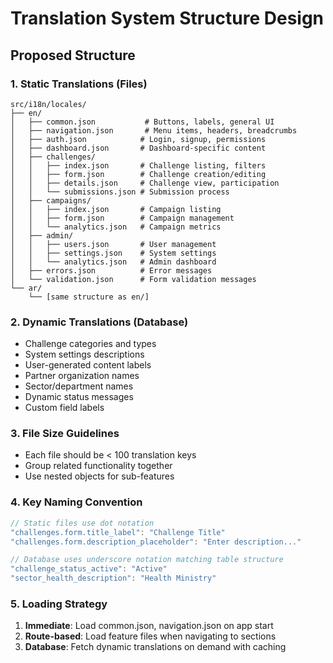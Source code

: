 # Translation System Structure Design

## Proposed Structure

### 1. Static Translations (Files)
```
src/i18n/locales/
├── en/
│   ├── common.json           # Buttons, labels, general UI
│   ├── navigation.json       # Menu items, headers, breadcrumbs
│   ├── auth.json            # Login, signup, permissions
│   ├── dashboard.json       # Dashboard-specific content
│   ├── challenges/
│   │   ├── index.json       # Challenge listing, filters
│   │   ├── form.json        # Challenge creation/editing
│   │   ├── details.json     # Challenge view, participation
│   │   └── submissions.json # Submission process
│   ├── campaigns/
│   │   ├── index.json       # Campaign listing
│   │   ├── form.json        # Campaign management
│   │   └── analytics.json   # Campaign metrics
│   ├── admin/
│   │   ├── users.json       # User management
│   │   ├── settings.json    # System settings
│   │   └── analytics.json   # Admin dashboard
│   ├── errors.json          # Error messages
│   └── validation.json      # Form validation messages
└── ar/
    └── [same structure as en/]
```

### 2. Dynamic Translations (Database)
- Challenge categories and types
- System settings descriptions
- User-generated content labels
- Partner organization names
- Sector/department names
- Dynamic status messages
- Custom field labels

### 3. File Size Guidelines
- Each file should be < 100 translation keys
- Group related functionality together
- Use nested objects for sub-features

### 4. Key Naming Convention
```javascript
// Static files use dot notation
"challenges.form.title_label": "Challenge Title"
"challenges.form.description_placeholder": "Enter description..."

// Database uses underscore notation matching table structure
"challenge_status_active": "Active"
"sector_health_description": "Health Ministry"
```

### 5. Loading Strategy
1. **Immediate**: Load common.json, navigation.json on app start
2. **Route-based**: Load feature files when navigating to sections
3. **Database**: Fetch dynamic translations on demand with caching